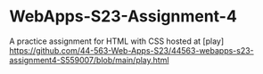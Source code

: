 # WebApps-S23-Assignment-4
A practice assignment for HTML with CSS
hosted at [play] https://github.com/44-563-Web-Apps-S23/44563-webapps-s23-assignment4-S559007/blob/main/play.html
